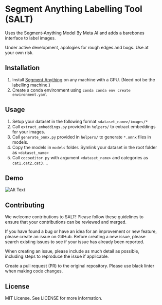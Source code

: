 # Segment Anything Labelling Tool (SALT)

Uses the Segment-Anything Model By Meta AI and adds a barebones interface to label images.

Under active development, apologies for rough edges and bugs. Use at your own risk.

## Installation

1. Install [Segment Anything](https://github.com/facebookresearch/segment-anything) on any machine with a GPU. (Need not be the labelling machine.)
2. Create a conda environment using `conda conda env create environment.yaml`

## Usage

1. Setup your dataset in the following format `<dataset_name>/images/*`
2. Call `extract_embeddings.py` provided in `helpers/` to extract embeddings for your images.
3. Call `generate_onnx.py` provided in `helpers/` to generate `*.onnx` files in models.
4. Copy the models in `models` folder. Symlink your dataset in the root folder as `<dataset_name>`
4. Call `cocoeditor.py` with argument `<dataset_name>` and categories as `cat1,cat2,cat3..`. 

## Demo

![Alt Text](https://github.com/anuragxel/salt/blob/master/assets/how-it-works.gif)

## Contributing

We welcome contributions to SALT! Please follow these guidelines to ensure that your contributions can be reviewed and merged.

If you have found a bug or have an idea for an improvement or new feature, please create an issue on GitHub. Before creating a new issue, please search existing issues to see if your issue has already been reported.

When creating an issue, please include as much detail as possible, including steps to reproduce the issue if applicable.

Create a pull request (PR) to the original repository. Please use black linter when making code changes.



## License

MIT License. See LICENSE for more information.